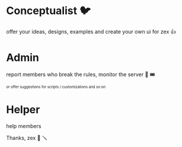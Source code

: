 # Conceptualist :bird: #

offer your ideas, designs, examples and create your own ui for zex :thumbsup: 

# Admin #

report members who break the rules, monitor the server :badminton: :tickets: 

<sub><sup>or offer suggestions for scripts / customizations and so on</sup></sub>

# Helper #

help members

Thanks, zex :maple_leaf: :screwdriver:
